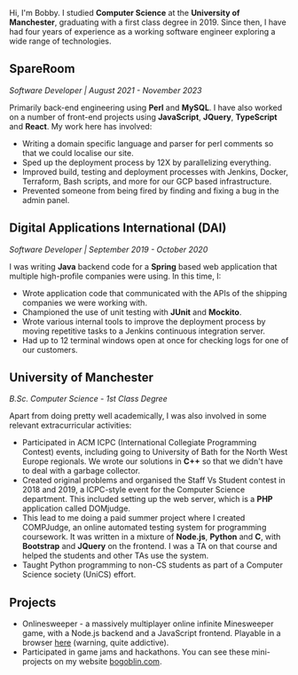 Hi, I'm Bobby. I studied **Computer Science** at the **University of Manchester**, 
graduating with a first class degree in 2019. Since then, I have had four
years of experience as a working software engineer exploring
a wide range of technologies.

## SpareRoom 
*Software Developer | August 2021 - November 2023*

Primarily back-end engineering using **Perl** and **MySQL**. I have also worked on a number of front-end projects
using **JavaScript**, **JQuery**, **TypeScript** and **React**. My work here has involved:

- Writing a domain specific language and parser for perl comments so that we could localise our site.
- Sped up the deployment process by 12X by parallelizing everything.
- Improved build, testing and deployment processes with Jenkins, Docker, Terraform, Bash scripts, and more for our GCP based infrastructure.
- Prevented someone from being fired by finding and fixing a bug in the admin panel.

## Digital Applications International (DAI)
*Software Developer | September 2019 - October 2020*

I was writing **Java** backend code for a **Spring** based web application
that multiple high-profile companies were using. In this time, I:

- Wrote application code that communicated with the APIs of the shipping companies we were working with.
- Championed the use of unit testing with **JUnit** and **Mockito**.
- Wrote various internal tools to improve the deployment process by moving repetitive tasks to a Jenkins continuous integration server.
- Had up to 12 terminal windows open at once for checking logs for one of our customers.

## University of Manchester
*B.Sc. Computer Science - 1st Class Degree*

Apart from doing pretty well academically, I was also involved in some relevant extracurricular activities:

- Participated in ACM ICPC (International Collegiate Programming Contest) events, including going to University of Bath for the North West Europe regionals. We wrote our solutions in **C++** so that we didn't have to deal with a garbage collector.
- Created original problems and organised the Staff Vs Student contest in 2018 and 2019, a ICPC-style event for the Computer Science department. This included setting up the web server, which is a **PHP** application called DOMjudge.
- This lead to me doing a paid summer project where I created COMPJudge, an online automated testing system for programming coursework. It was written in a mixture of **Node.js**, **Python** and **C**, with **Bootstrap** and **JQuery** on the frontend. I was a TA on that course and helped the students and other TAs use the system.
- Taught Python programming to non-CS students as part of a Computer Science society (UniCS) effort.

## Projects

- Onlinesweeper - a massively multiplayer online infinite Minesweeper game, with a Node.js backend and a JavaScript frontend. Playable in a browser [here](https://onlinesweeper-5i7y9.ondigitalocean.app/) (warning, quite addictive).
- Participated in game jams and hackathons. You can see these mini-projects on my website [bogoblin.com](https://bogoblin.com).